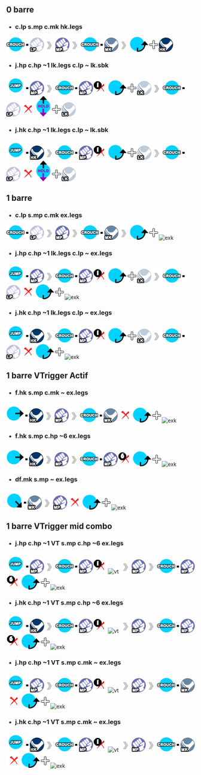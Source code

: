 ## 0 barre
+ ### c.lp s.mp c.mk hk.legs  
![cr]![dot]![lp]![to]![mp]![to]![cr]![dot]![mk]![to]![qcf]![plus]![hk]  
+ ### j.hp c.hp ~1 lk.legs c.lp ~ lk.sbk  
![j]![dot]![mp]![to]![cr]![dot]![mp]![x1]![qcf]![plus]![lk]![to]![cr]![dot]![lp]![x]![cdu]![plus]![lk]  
+ ### j.hk c.hp ~1 lk.legs c.lp ~ lk.sbk  
![j]![dot]![hk]![to]![cr]![dot]![mp]![x1]![qcf]![plus]![lk]![to]![cr]![dot]![lp]![x]![cdu]![plus]![lk]  

## 1 barre
+ ### c.lp s.mp c.mk ex.legs  
![cr]![dot]![lp]![to]![mp]![to]![cr]![dot]![mk]![to]![qcf]![plus]![exk]  
+ ### j.hp c.hp ~1 lk.legs c.lp ~ ex.legs  
![j]![dot]![mp]![to]![cr]![dot]![mp]![x1]![qcf]![plus]![lk]![to]![cr]![dot]![lp]![x]![qcf]![plus]![exk]  
+ ### j.hk c.hp ~1 lk.legs c.lp ~ ex.legs  
![j]![dot]![hk]![to]![cr]![dot]![mp]![x1]![qcf]![plus]![lk]![to]![cr]![dot]![lp]![x]![qcf]![plus]![exk]  

## 1 barre VTrigger Actif
+ ### f.hk s.mp c.mk ~ ex.legs
![f]![dot]![hk]![to]![mp]![to]![cr]![dot]![mk]![x]![qcf]![plus]![exk]
+ ### f.hk s.mp c.hp ~6 ex.legs
![f]![dot]![hk]![to]![mp]![to]![cr]![dot]![mp]![x6]![qcf]![plus]![exk]
+ ### df.mk s.mp ~ ex.legs
![df]![dot]![mk]![to]![mp]![x]![qcf]![plus]![exk]

## 1 barre VTrigger mid combo
+ ### j.hp c.hp ~1 VT s.mp c.hp ~6 ex.legs
![j]![dot]![mp]![to]![cr]![dot]![mp]![x1]![vt] ![to]![mp]![to]![cr]![dot]![mp]![x6]![qcf]![plus]![exk]
+ ### j.hk c.hp ~1 VT s.mp c.hp ~6 ex.legs
![j]![dot]![hk]![to]![cr]![dot]![mp]![x1]![vt] ![to]![mp]![to]![cr]![dot]![mp]![x6]![qcf]![plus]![exk]
+ ### j.hp c.hp ~1 VT s.mp c.mk ~ ex.legs
![j]![dot]![mp]![to]![cr]![dot]![mp]![x1]![vt] ![to]![mp]![to]![cr]![dot]![mk]![x]![qcf]![plus]![exk]
+ ### j.hk c.hp ~1 VT s.mp c.mk ~ ex.legs
![j]![dot]![hk]![to]![cr]![dot]![mp]![x1]![vt] ![to]![mp]![to]![cr]![dot]![mk]![x]![qcf]![plus]![exk]

[ap]: ./SFIcons/any_punch.png
[lp]: ./SFIcons/light_punch.png
[mp]: ./SFIcons/medium_punch.png
[hp]: ./SFIcons/heavy_punch.png
[exp]: ./SFIcons/ex_punch.png

[ak]: ./SFIcons/any_kick.png
[lk]: ./SFIcons/light_kick.png
[mk]: ./SFIcons/medium_kick.png
[hk]: ./SFIcons/heavy_kick.png
[exk]: ./SFIcons/ex_kick.png

[cr]: ./SFIcons/motion_crouch.png
[j]: ./SFIcons/motion_jump.png
[f]: ./SFIcons/motion_right.png
[df]: ./SFIcons/motion_downright.png
[qcf]: ./SFIcons/motion_fb.png
[cdu]: ./SFIcons/motion_down_charge.png
[clr]: ./SFIcons/motion_left_charge.png

[dot]: ./SFIcons/dot.png
[plus]: ./SFIcons/plus.png
[to]: ./SFIcons/right_arrow.png
[x]: ./SFIcons/cancel.png
[x1]: ./SFIcons/cancel1.png
[x2]: ./SFIcons/cancel2.png
[x3]: ./SFIcons/cancel3.png
[x4]: ./SFIcons/cancel4.png
[x5]: ./SFIcons/cancel5.png
[x6]: ./SFIcons/cancel6.png
[vt]: ./SFIcons/vtrigger.png
[vs]: ./SFIcons/vskill.png
